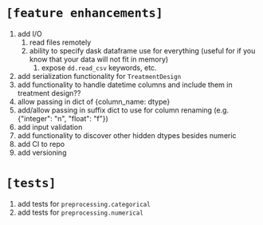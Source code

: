 # `[feature enhancements]`
1. add I/O
   1. read files remotely
   2. ability to specify dask dataframe use for everything (useful for if you know that your data will not fit in memory)
      1. expose `dd.read_csv` keywords, etc.
2. add serialization functionality for `TreatmentDesign`
3. add functionality to handle datetime columns and include them in treatment design??
4. allow passing in dict of {column_name: dtype}
5. add/allow passing in suffix dict to use for column renaming (e.g. {"integer": "n", "float": "f"})
6. add input validation
7. add functionality to discover other hidden dtypes besides numeric
8. add CI to repo
9. add versioning

# `[tests]`
1. add tests for `preprocessing.categorical`
2. add tests for `preprocessing.numerical`
